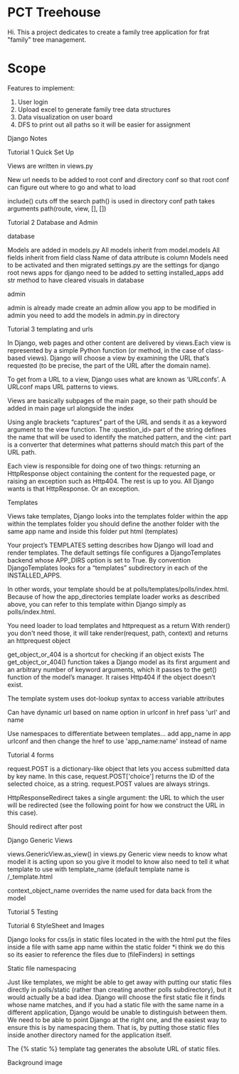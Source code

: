 # PCT Treehouse

Hi. This a project dedicates to create a family tree application for frat "family" tree management. 


# Scope

Features to implement:
1. User login
2. Upload excel to generate family tree data structures
3. Data visualization on user board
4. DFS to print out all paths so it will be easier for assignment


Django Notes

Tutorial 1 Quick Set Up

Views are written in views.py

New url needs to be added to root conf and directory conf so that root conf can figure out where to go and what to load

include() cuts off the search
path() is used in directory conf
  path takes arguments path(route, view, [], [])

Tutorial 2 Database and Admin

database

Models are added in models.py
All models inherit from model.models
All fields inherit from field class
Name of data attribute is column
Models need to be activated and then migrated
settings.py are the settings for django root
news apps for django need to be added to setting installed_apps
add str method to have cleared visuals in database

admin

admin is already made
create an admin
allow you app to be modified in admin you need to add the models in admin.py in directory

Tutorial 3 templating and urls

In Django, web pages and other content are delivered by views.Each view is represented by a simple Python function (or method, in the case of class-based views). Django will choose a view by examining the URL that’s requested (to be precise, the part of the URL after the domain name).

To get from a URL to a view, Django uses what are known as ‘URLconfs’. A URLconf maps URL patterns to views.

Views are basically subpages of the main page, so their path should be added in main page url alongside the index

Using angle brackets “captures” part of the URL and sends it as a keyword argument to the view function. The :question_id> part of the string defines the name that will be used to identify the matched pattern, and the <int: part is a converter that determines what patterns should match this part of the URL path.

Each view is responsible for doing one of two things: returning an HttpResponse object containing the content for the requested page, or raising an exception such as Http404. The rest is up to you.
All Django wants is that HttpResponse. Or an exception.

Templates

Views take templates, Django looks into the templates folder within the app
within the templates folder you should define the another folder with the same app name and inside this folder put html (templates)

Your project’s TEMPLATES setting describes how Django will load and render templates. The default settings file configures a DjangoTemplates backend whose APP_DIRS option is set to True. By convention DjangoTemplates looks for a “templates” subdirectory in each of the INSTALLED_APPS.

In other words, your template should be at polls/templates/polls/index.html. Because of how the app_directories template loader works as described above, you can refer to this template within Django simply as polls/index.html.

You need loader to load templates and httprequest as a return
With render() you don't need those, it will take render(request, path, context) and returns an httprequest object

get_object_or_404 is a shortcut for checking if an object exists
The get_object_or_404() function takes a Django model as its first argument and an arbitrary number of keyword arguments, which it passes to the get() function of the model’s manager. It raises Http404 if the object doesn’t exist.

The template system uses dot-lookup syntax to access variable attributes

Can have dynamic url based on name option in urlconf in href pass 'url' and name

Use namespaces to differentiate between templates... add app_name in app urlconf
and then change the href to use 'app_name:name' instead of name

Tutorial 4 forms

request.POST is a dictionary-like object that lets you access submitted data by key name. In this case, request.POST['choice'] returns the ID of the selected choice, as a string. request.POST values are always strings.

 HttpResponseRedirect takes a single argument: the URL to which the user will be redirected (see the following point for how we construct the URL in this case).
 
 Should redirect after post
 
 Django Generic Views
 
 views.GenericView.as_view()
 in views.py Generic view needs to know what model it is acting upon so you give it model to know
 also need to tell it what template to use with template_name (default template name is <app>/<app>_template.html
 
 context_object_name overrides the name used for data back from the model
 
 Tutorial 5 Testing
 
 Tutorial 6 StyleSheet and Images
 
 Django looks for css/js in static files located in the with the html
 put the files inside a file with same app name within the static folder
 *i think we do this so its easier to reference the files due to (fileFinders) in settings
  
  Static file namespacing

Just like templates, we might be able to get away with putting our static files directly in polls/static (rather than creating another polls subdirectory), but it would actually be a bad idea. Django will choose the first static file it finds whose name matches, and if you had a static file with the same name in a different application, Django would be unable to distinguish between them. We need to be able to point Django at the right one, and the easiest way to ensure this is by namespacing them. That is, by putting those static files inside another directory named for the application itself.

The {% static %} template tag generates the absolute URL of static files.

Background image


 

